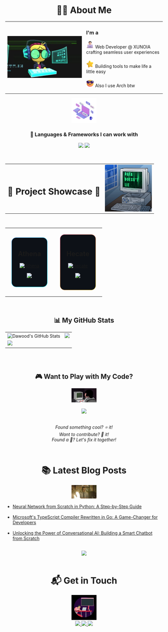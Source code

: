 <!-- <div align="center">
  <img src="https://capsule-render.vercel.app/api?type=waving&color=gradient&customColorList=12,14,30&height=300&section=header&text=Dawood%&fontSize=50&fontAlignY=35&desc=Building%20the%20future%20with%20code%20and%20machine%20learning&descAlignY=60&animation=fadeIn" />
</div>

<div align="center">
  <img src="https://readme-typing-svg.demolab.com?font=Fira+Code&weight=700&size=28&duration=2500&pause=1000&center=true&vCenter=true&multiline=true&width=800&height=100&lines=Code+Architecture+Enthusiast+%F0%9F%8F%97%EF%B8%8F;Open+Source+Contributor+%F0%9F%94%A5" alt="Typing SVG" />
</div> -->

<!-- About Me Section with Animated Border -->
<div align="center">
  <h1>👨‍💻 About Me</h1>
</div>

<table border="0">
  <tr>
    <td width="50%" align="center">
      <img src="assets/looney-toons.webp" width="450">
    </td>
    <td width="50%">
      <h3>I'm a</h3>
      <p>
        <img src="assets/Man-Technologist-Light-Skin-Tone.png" width="25" height="25" alt="Man Technologist Light Skin Tone" /> Web Developer @ XUNOIA crafting seamless user experiences<br><br>
        <img src="assets/Star.png" width="25" height="25" alt="Star" /> Building tools to make life a little easy <br><br>
        <img src="assets/Smiling-Face with-Sunglasses.png" width="25" height="25" alt="sunglasses" /> Also I use Arch btw <br>
      </p>
    </td>
  </tr>
</table>

<div align="center">
  <img src="assets/laptop-with-floaty-text.gif" width="80">
</div>

<div align="center">
  <h3>🧮 Languages & Frameworks I can work with</h3>
</div>

<div align="center">
  <img src="https://skillicons.dev/icons?i=python,cpp,js,ts,go,react,nodejs,nextjs,tailwind&perline=10" />
  <img src="https://skillicons.dev/icons?i=git,docker,mongodb,mysql,linux&perline=5" />
</div>
<br>
<br>
<!-- <div align="center">
  <h1>📈 GitHub Analytics</h1>
</div>

<div align="center">
  <img src="https://github-stats-alpha.vercel.app/api?username=Aelune&cc=22272e&tc=37BCF6&ic=fff&bc=0000" alt="Dawood's GitHub Stats">
</div>

<div align="center">
  <a href="https://git.io/streak-stats">
    <img width="90%" src="https://github-readme-streak-stats.herokuapp.com/?user=Aelune&theme=dark&hide_border=true&border_radius=10&fire=58a6ff&background=0D1117&ring=58a6ff&dates=6282B5" alt="GitHub Streak" />
  </a>
  <img width="90%" src="https://github-readme-activity-graph.vercel.app/graph?username=Aelune&theme=react&bg_color=0d1117&color=58a6ff" alt="Aelune's GitHub activity graph" />
</div>

<br> -->

<!-- ENHANCED PROJECT SHOWCASE -->
<table>
  <tr>
    <td align="left">
      <h1>🚀 Project Showcase 🚀</h1>
    </td>
    <td align="right">
      <img src="assets/computer.gif" width="150">
    </td>
  </tr>
</table>


<br>

<!-- Project Cards with Enhanced Design -->
<table border="0" width="100%">
  <tr>
    <!-- <td width="50%" align="center" style="padding: 20px;">
      <div style="background: linear-gradient(135deg, #667eea 0%, #764ba2 100%); border-radius: 15px; padding: 1px;">
        <div style="background: #0D1117; border-radius: 14px; padding: 20px;">
          <h2> Janus </h2>
          <a href="https://github.com/Aelune/Janus">
            <img width="90%" src="https://denvercoder1-github-readme-stats.vercel.app/api/pin/?username=Aelune&repo=Janus&theme=react&bg_color=0D1117&hide_border=true" alt="Janus" />
          </a>
          <div style="margin: 15px 0;">
            <a href="https://github.com/Aelune/Janus">
              <img src="https://img.shields.io/badge/EXPLORE_CODE-12100E?style=for-the-badge&logo=github&logoColor=white&color=667eea" />
            </a>
          </div>
        </div>
      </div>
    </td>
    <td width="50%" align="center" style="padding: 20px;">
      <div style="background: linear-gradient(135deg, #f093fb 0%, #f5576c 100%); border-radius: 15px; padding: 1px;">
        <div style="background: #0D1117; border-radius: 14px; padding: 20px;">
          <h2>Loki </h2>
          <a href="https://github.com/Aelune/Loki">
            <img width="90%" src="https://denvercoder1-github-readme-stats.vercel.app/api/pin/?username=Aelune&repo=Loki&theme=react&bg_color=0D1117&hide_border=true" alt="Loki" />
          </a>
          <div style="margin: 15px 0;">
            <a href="https://github.com/Aelune/Loki">
              <img src="https://img.shields.io/badge/EXPLORE_CODE-12100E?style=for-the-badge&logo=github&logoColor=white&color=f093fb" />
            </a>
          </div>
        </div>
      </div>
    </td>
  </tr> -->

  <tr>
    <td width="50%" align="center" style="padding: 20px;">
      <div style="background: linear-gradient(135deg, #4facfe 0%, #00f2fe 100%); border-radius: 15px; padding: 1px;">
        <div style="background: #0D1117; border-radius: 14px; padding: 10px;">
          <h2> Athena </h2>
          <a href="https://github.com/Aelune/Athena">
            <img width="90%" src="https://denvercoder1-github-readme-stats.vercel.app/api/pin/?username=Aelune&repo=Athena&theme=react&bg_color=0D1117&hide_border=true" alt="Athena" />
          </a>
          <div style="margin: 15px 0;">
            <a href="https://github.com/Aelune/Athena">
              <img src="https://img.shields.io/badge/EXPLORE_CODE-12100E?style=for-the-badge&logo=github&logoColor=white&color=4facfe" />
            </a>
          </div>
        </div>
      </div>
    </td>
    <td width="50%" align="center" style="padding: 20px;">
      <div style="background: linear-gradient(135deg, #fa709a 0%, #fee140 100%); border-radius: 15px; padding: 1px;">
        <div style="background: #0D1117; border-radius: 14px; padding: 20px;">
          <h2>Hecate </h2>
          <a href="https://github.com/Aelune/Hecate">
            <img width="90%" src="https://denvercoder1-github-readme-stats.vercel.app/api/pin/?username=Aelune&repo=Hecate&theme=react&bg_color=0D1117&hide_border=true" alt="Hecate" />
          </a>
          <div style="margin: 15px 0;">
            <a href="https://github.com/Aelune/Hecatae">
              <img src="https://img.shields.io/badge/EXPLORE_CODE-12100E?style=for-the-badge&logo=github&logoColor=white&color=fa709a" />
            </a>
          </div>
        </div>
      </div>
    </td>
  </tr>
</table>

<br>

<!-- Project Stats Dashboard -->
<div align="center">
  <h2>📊 My GitHub Stats</h2>

  <table>
  <tr>
    <td>
       <img src="https://github-stats-alpha.vercel.app/api?username=Aelune&cc=22272e&tc=37BCF6&ic=fff&bc=0000" alt="Dawood's GitHub Stats">
    </td>
    <td>
      <img src="https://github-readme-stats.vercel.app/api/top-langs/?username=Aelune&layout=compact&theme=github_dark" width="300"/>
    </td>
    <!-- <td rowspan="2">
      <img src="https://github-readme-streak-stats.herokuapp.com/?user=Aelune&theme=github-dark-blue" width="300"/>
    </td> -->
  </tr>
  <tr>
    <td colspan="2">
      <img src="https://github-readme-activity-graph.vercel.app/graph?username=Aelune&theme=react&bg_color=0d1117&color=58a6ff" width="600"/>
    </td>
  </tr>
</table>

</div>

<br>

<!-- Fun Project Timeline -->
<!-- <div align="center">
  <h2>🗺️ Project Journey</h2>
  <img src="https://readme-typing-svg.demolab.com?font=Fira+Code&weight=500&size=16&duration=4000&pause=1000&center=true&vCenter=true&width=800&height=40&lines=🧠+Janus+→+🌐+Loki+→+⚙️+Athena+→+🔮+Hecate+→+???;From+AI+Dreams+to+Web+Magic+to+Automation+Wisdom!;Each+Project+Unlocks+New+Possibilities+%F0%9F%94%93" alt="Project Timeline" />
</div> -->

<br>

<!-- Call to Action -->
<div align="center">
  <h2>🎮 Want to Play with My Code?</h2>
  <img src="assets/giphy.gif" width="80">
  <br><br>
  <a href="https://github.com/Aelune?tab=repositories">
    <img src="https://img.shields.io/badge/EXPLORE_ALL_REPOS-FF6B6B?style=for-the-badge&logo=github&logoColor=white" />
  </a>
  <br><br>
  <p><em> Found something cool? ⭐ it!<br> Want to contribute? 🍴 it! <br> Found a 🐛? Let's fix it together!</em></p>
</div>

<!-- <div align="center">
  <img src="https://readme-typing-svg.demolab.com?font=Fira+Code&weight=600&size=20&duration=3000&pause=1000&center=true&vCenter=true&width=600&height=50&lines=Ready+to+Build+Something+Amazing%3F+%F0%9F%9A%80;Let's+Code+the+Future+Together!+%F0%9F%8C%9F" alt="Call to Action" />
</div> -->

<br>

<div align="center">
  <h1>📚 Latest Blog Posts</h1>
  <img src="assets/fire-writing.webp" width="80">
</div>

<!-- HASHNODE_BLOG:START -->
- <a href="https://thewood.hashnode.dev/neural-network-from-scratch-in-python-a-step-by-step-guide" target="_blank">Neural Network from Scratch in Python: A Step-by-Step Guide</a> <br></br>
- <a href="https://thewood.hashnode.dev/microsofts-typescript-compiler-rewritten-in-go-a-game-changer-for-developers" target="_blank">Microsoft&#39;s TypeScript Compiler Rewritten in Go: A Game-Changer for Developers</a> <br></br>
- <a href="https://thewood.hashnode.dev/unlocking-the-power-of-conversational-ai-building-a-smart-chatbot-from-scratch" target="_blank">Unlocking the Power of Conversational AI: Building a Smart Chatbot from Scratch</a> <br></br>
<!-- HASHNODE_BLOG:END -->

<div align="center">
  <a href="https://thewood.hashnode.dev/">
    <img src="https://img.shields.io/badge/READ_MORE_ARTICLES-2962FF?style=for-the-badge&logo=hashnode&logoColor=white" />
  </a>
</div>

<br>

<!-- <div align="center">
  <h1>🎯 Future Goals</h1>
  <img src="assets/man-with-screen.webp" width="80">
</div>

<table border="0">
  <tr>
    <td>
      <img src="assets/Telescope.png" width="25" height="25" alt="telescope" /> Contribute to major open source AI projects
    </td>
    <td>
      <img src="assets/Writing Hand.png" width="25" height="25" alt="writing" /> Publish research papers in ML/AI field
    </td>
  </tr>
  <tr>
    <td>
      <img src="assets/Jigsaw.png" width="25" height="25" alt="puzzle" /> Build tools that empower developers
    </td>
    <td>
      <img src="assets/Teacher.png" width="25" height="25" alt="teacher" /> Mentor emerging developers in the community
    </td>
  </tr>
</table> -->

<div align="center">
  <h1>📬 Get in Touch</h1>
  <img src="assets/monitor-screen-showing-things.webp" width="80">
</div>

<div align="center">
  <a href="mailto:Ailune@proton.me">
    <img src="https://img.shields.io/badge/Email_Me-D14836?style=for-the-badge&logo=gmail&logoColor=white" />
  </a>
  <a href="https://www.linkedin.com/in/Aelune/">
    <img src="https://img.shields.io/badge/Connect_on_LinkedIn-0077B5?style=for-the-badge&logo=linkedin&logoColor=white" />
  </a>
  <a href="https://x.com/AeluneX">
    <img src="https://img.shields.io/badge/Follow_on_Twitter-1DA1F2?style=for-the-badge&logo=twitter&logoColor=white" />
  </a>
  <!-- <div align="center">
  <a href="https://www.linkedin.com/in/Aelune/">
    <img src="https://img.shields.io/badge/LinkedIn-0077B5?style=for-the-badge&logo=linkedin&logoColor=white&color=0A66C2" alt="LinkedIn">
  </a>
  <a href="https://twitter.com/thewoodhere">
    <img src="https://img.shields.io/badge/Twitter-1DA1F2?style=for-the-badge&logo=twitter&logoColor=white&color=1DA1F2" alt="Twitter">
  </a>
  <a href="https://thewood.hashnode.dev/">
    <img src="https://img.shields.io/badge/Hashnode-2962FF?style=for-the-badge&logo=hashnode&logoColor=white&color=2962FF" alt="Hashnode">
  </a>
  <a href="https://www.youtube.com/@Rexthehuman">
    <img src="https://img.shields.io/badge/YouTube-FF0000?style=for-the-badge&logo=youtube&logoColor=white&color=FF0000" alt="YouTube">
  </a>
  <img src="https://komarev.com/ghpvc/?username=Aelune&color=blueviolet&style=for-the-badge&label=PROFILE+VIEWS" alt="Profile views">
</div> -->
</div>


<!-- <div align="center">
  <img width="100%" src="https://capsule-render.vercel.app/api?type=waving&color=gradient&customColorList=12,14,30&height=150&section=footer" />
</div> -->
